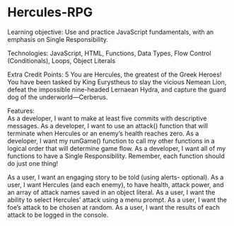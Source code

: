 # Hercules-RPG

Learning objective: Use and practice JavaScript fundamentals, with an emphasis 
on Single Responsibility. 

Technologies: JavaScript, HTML, Functions, Data Types, Flow Control 
(Conditionals), Loops, Object Literals
 
Extra Credit Points: 5
You are Hercules, the greatest of the Greek Heroes! You have been tasked by King 
Eurystheus to slay the vicious Nemean Lion, defeat the impossible nine-headed 
Lernaean Hydra, and capture the guard dog of the underworld—Cerberus.

Features:  
As a developer, I want to make at least five commits with descriptive messages. 
As a developer, I want to use an attack() function that will terminate when Hercules 
or an enemy’s health reaches zero. 
As a developer, I want my runGame() function to call my other functions in a logical
order that will determine game flow.
As a developer, I want all of my functions to have a Single 
Responsibility. Remember, each function should do just one thing!

As a user, I want an engaging story to be told (using alerts- optional). 
As a user, I want Hercules (and each enemy), to have health, attack power, and an 
array of attack names saved in an object literal.
As a user, I want the ability to select Hercules’ attack using a menu prompt.
As a user, I want the foe’s attack to be chosen at random.
As a user, I want the results of each attack to be logged in the console. 


